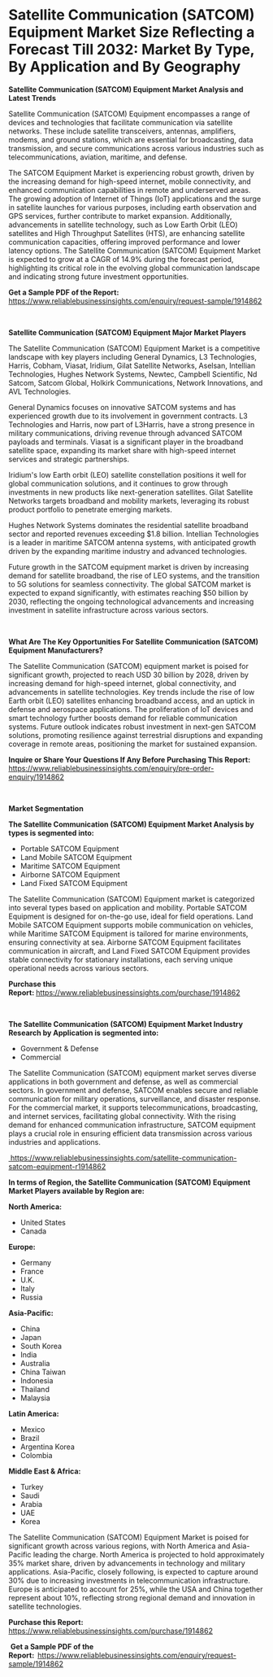 <p><h1>Satellite Communication (SATCOM) Equipment Market Size Reflecting a Forecast Till 2032: Market By Type, By Application and By Geography</h1></p><p><strong>Satellite Communication (SATCOM) Equipment Market Analysis and Latest Trends</strong></p>
<p><p>Satellite Communication (SATCOM) Equipment encompasses a range of devices and technologies that facilitate communication via satellite networks. These include satellite transceivers, antennas, amplifiers, modems, and ground stations, which are essential for broadcasting, data transmission, and secure communications across various industries such as telecommunications, aviation, maritime, and defense.</p><p>The SATCOM Equipment Market is experiencing robust growth, driven by the increasing demand for high-speed internet, mobile connectivity, and enhanced communication capabilities in remote and underserved areas. The growing adoption of Internet of Things (IoT) applications and the surge in satellite launches for various purposes, including earth observation and GPS services, further contribute to market expansion. Additionally, advancements in satellite technology, such as Low Earth Orbit (LEO) satellites and High Throughput Satellites (HTS), are enhancing satellite communication capacities, offering improved performance and lower latency options. The Satellite Communication (SATCOM) Equipment Market is expected to grow at a CAGR of 14.9% during the forecast period, highlighting its critical role in the evolving global communication landscape and indicating strong future investment opportunities.</p></p>
<p><strong>Get a Sample PDF of the Report:&nbsp;</strong> <a href="https://www.reliablebusinessinsights.com/enquiry/request-sample/1914862?utm_campaign=2820&utm_medium=2&utm_source=Github&utm_content=ia&utm_term=12042025&utm_id=satellite-communication-satcom-equipment">https://www.reliablebusinessinsights.com/enquiry/request-sample/1914862</a></p>
<p>&nbsp;</p>
<p><strong>Satellite Communication (SATCOM) Equipment Major Market Players</strong></p>
<p><p>The Satellite Communication (SATCOM) Equipment Market is a competitive landscape with key players including General Dynamics, L3 Technologies, Harris, Cobham, Viasat, Iridium, Gilat Satellite Networks, Aselsan, Intellian Technologies, Hughes Network Systems, Newtec, Campbell Scientific, Nd Satcom, Satcom Global, Holkirk Communications, Network Innovations, and AVL Technologies. </p><p>General Dynamics focuses on innovative SATCOM systems and has experienced growth due to its involvement in government contracts. L3 Technologies and Harris, now part of L3Harris, have a strong presence in military communications, driving revenue through advanced SATCOM payloads and terminals. Viasat is a significant player in the broadband satellite space, expanding its market share with high-speed internet services and strategic partnerships.</p><p>Iridium's low Earth orbit (LEO) satellite constellation positions it well for global communication solutions, and it continues to grow through investments in new products like next-generation satellites. Gilat Satellite Networks targets broadband and mobility markets, leveraging its robust product portfolio to penetrate emerging markets. </p><p>Hughes Network Systems dominates the residential satellite broadband sector and reported revenues exceeding $1.8 billion. Intellian Technologies is a leader in maritime SATCOM antenna systems, with anticipated growth driven by the expanding maritime industry and advanced technologies.</p><p>Future growth in the SATCOM equipment market is driven by increasing demand for satellite broadband, the rise of LEO systems, and the transition to 5G solutions for seamless connectivity. The global SATCOM market is expected to expand significantly, with estimates reaching $50 billion by 2030, reflecting the ongoing technological advancements and increasing investment in satellite infrastructure across various sectors.</p></p>
<p>&nbsp;</p>
<p><strong>What Are The Key Opportunities For Satellite Communication (SATCOM) Equipment Manufacturers?</strong></p>
<p><p>The Satellite Communication (SATCOM) equipment market is poised for significant growth, projected to reach USD 30 billion by 2028, driven by increasing demand for high-speed internet, global connectivity, and advancements in satellite technologies. Key trends include the rise of low Earth orbit (LEO) satellites enhancing broadband access, and an uptick in defense and aerospace applications. The proliferation of IoT devices and smart technology further boosts demand for reliable communication systems. Future outlook indicates robust investment in next-gen SATCOM solutions, promoting resilience against terrestrial disruptions and expanding coverage in remote areas, positioning the market for sustained expansion.</p></p>
<p><strong>Inquire or Share Your Questions If Any Before Purchasing This Report:</strong> <a href="https://www.reliablebusinessinsights.com/enquiry/pre-order-enquiry/1914862?utm_campaign=2820&utm_medium=2&utm_source=Github&utm_content=ia&utm_term=12042025&utm_id=satellite-communication-satcom-equipment">https://www.reliablebusinessinsights.com/enquiry/pre-order-enquiry/1914862</a></p>
<p>&nbsp;</p>
<p><strong>Market Segmentation</strong></p>
<p><strong>The Satellite Communication (SATCOM) Equipment Market Analysis by types is segmented into:</strong></p>
<p><ul><li>Portable SATCOM Equipment</li><li>Land Mobile SATCOM Equipment</li><li>Maritime SATCOM Equipment</li><li>Airborne SATCOM Equipment</li><li>Land Fixed SATCOM Equipment</li></ul></p>
<p><p>The Satellite Communication (SATCOM) Equipment market is categorized into several types based on application and mobility. Portable SATCOM Equipment is designed for on-the-go use, ideal for field operations. Land Mobile SATCOM Equipment supports mobile communication on vehicles, while Maritime SATCOM Equipment is tailored for marine environments, ensuring connectivity at sea. Airborne SATCOM Equipment facilitates communication in aircraft, and Land Fixed SATCOM Equipment provides stable connectivity for stationary installations, each serving unique operational needs across various sectors.</p></p>
<p><strong>Purchase this Report:&nbsp;</strong><a href="https://www.reliablebusinessinsights.com/purchase/1914862?utm_campaign=2820&utm_medium=2&utm_source=Github&utm_content=ia&utm_term=12042025&utm_id=satellite-communication-satcom-equipment">https://www.reliablebusinessinsights.com/purchase/1914862</a></p>
<p>&nbsp;</p>
<p><strong>The Satellite Communication (SATCOM) Equipment Market Industry Research by Application is segmented into:</strong></p>
<p><ul><li>Government & Defense</li><li>Commercial</li></ul></p>
<p><p>The Satellite Communication (SATCOM) equipment market serves diverse applications in both government and defense, as well as commercial sectors. In government and defense, SATCOM enables secure and reliable communication for military operations, surveillance, and disaster response. For the commercial market, it supports telecommunications, broadcasting, and internet services, facilitating global connectivity. With the rising demand for enhanced communication infrastructure, SATCOM equipment plays a crucial role in ensuring efficient data transmission across various industries and applications.</p></p>
<p><a href="https://www.reliablebusinessinsights.com/satellite-communication-satcom-equipment-r1914862?utm_campaign=2820&utm_medium=2&utm_source=Github&utm_content=ia&utm_term=12042025&utm_id=satellite-communication-satcom-equipment">&nbsp;https://www.reliablebusinessinsights.com/satellite-communication-satcom-equipment-r1914862</a></p>
<p><strong>In terms of Region, the Satellite Communication (SATCOM) Equipment Market Players available by Region are:</strong></p>
<p>
    <p> <strong> North America: </strong>
        <ul>
            <li>United States</li>
            <li>Canada</li>
        </ul>
        </p> 
    <p> <strong> Europe: </strong>
        <ul>
            <li>Germany</li>
            <li>France</li>
            <li>U.K.</li>
            <li>Italy</li>
            <li>Russia</li>
        </ul>
        </p> 
    <p> <strong> Asia-Pacific: </strong>
        <ul>
            <li>China</li>
            <li>Japan</li>
            <li>South Korea</li>
            <li>India</li>
            <li>Australia</li>
            <li>China Taiwan</li>
            <li>Indonesia</li>
            <li>Thailand</li>
            <li>Malaysia</li>
        </ul>
        </p> 
    <p> <strong> Latin America: </strong>
        <ul>
            <li>Mexico</li>
            <li>Brazil</li>
            <li>Argentina Korea</li>
            <li>Colombia</li>
        </ul>
        </p> 
    <p> <strong> Middle East & Africa: </strong>
        <ul>
            <li>Turkey</li>
            <li>Saudi</li>
            <li>Arabia</li>
            <li>UAE</li>
            <li>Korea</li>
        </ul>
    </p>
    </p>
<p><p>The Satellite Communication (SATCOM) Equipment Market is poised for significant growth across various regions, with North America and Asia-Pacific leading the charge. North America is projected to hold approximately 35% market share, driven by advancements in technology and military applications. Asia-Pacific, closely following, is expected to capture around 30% due to increasing investments in telecommunication infrastructure. Europe is anticipated to account for 25%, while the USA and China together represent about 10%, reflecting strong regional demand and innovation in satellite technologies.</p></p>
<p><strong>Purchase this Report: </strong><a href="https://www.reliablebusinessinsights.com/purchase/1914862?utm_campaign=2820&utm_medium=2&utm_source=Github&utm_content=ia&utm_term=12042025&utm_id=satellite-communication-satcom-equipment">https://www.reliablebusinessinsights.com/purchase/1914862</a></p>
<p>&nbsp;<strong>Get a Sample PDF of the Report:&nbsp;&nbsp;</strong><a href="https://www.reliablebusinessinsights.com/enquiry/request-sample/1914862?utm_campaign=2820&utm_medium=2&utm_source=Github&utm_content=ia&utm_term=12042025&utm_id=satellite-communication-satcom-equipment">https://www.reliablebusinessinsights.com/enquiry/request-sample/1914862</a></p>
<p><strong></strong></p>
<p><p></p><p></p><p></p></p>